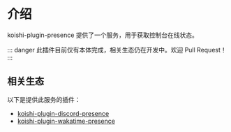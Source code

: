 # 介绍

koishi-plugin-presence 提供了一个服务，用于获取控制台在线状态。

::: danger
此插件目前仅有本体完成，相关生态仍在开发中。欢迎 Pull Request！
:::

## 相关生态

以下是提供此服务的插件：

- [koishi-plugin-discord-presence](./plugins/discord.md)
- [koishi-plugin-wakatime-presence](./plugins/wakatime.md)
